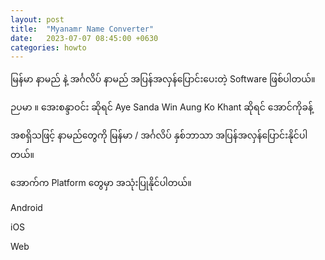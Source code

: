 ```yaml
---
layout: post
title:  "Myanamr Name Converter"
date:   2023-07-07 08:45:00 +0630
categories: howto
---
```

မြန်မာ နာမည် နဲ့ အင်္ဂလိပ် နာမည် အပြန်အလှန်ပြောင်းပေးတဲ့ Software ဖြစ်ပါတယ်။

ဉပမာ ။​ 
အေးစန္ဒာဝင်း ဆိုရင် Aye Sanda Win
Aung Ko Khant ဆိုရင် အောင်ကိုခန့် 

အစရှိသဖြင့် နာမည်တွေကို မြန်မာ / အင်္ဂလိပ် နှစ်ဘာသာ အပြန်အလှန်ပြောင်းနိုင်ပါတယ်။


အောက်က Platform တွေမှာ အသုံးပြုနိုင်ပါတယ်။

Android

iOS

Web

